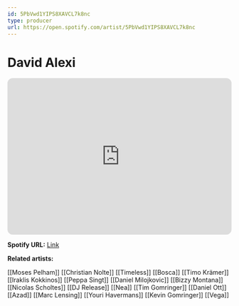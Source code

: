 ```yaml
---
id: 5PbVwd1YIPS8XAVCL7k8nc
type: producer
url: https://open.spotify.com/artist/5PbVwd1YIPS8XAVCL7k8nc
---
```

# David Alexi

<iframe style="border-radius:12px" src="https://open.spotify.com/embed/artist/5PbVwd1YIPS8XAVCL7k8nc" width="100%" height="352" frameBorder="0" allowfullscreen="" allow="autoplay; clipboard-write; encrypted-media; fullscreen; picture-in-picture" loading="lazy"></iframe>

**Spotify URL:** [Link](https://open.spotify.com/artist/5PbVwd1YIPS8XAVCL7k8nc)

**Related artists:**

[[Moses Pelham]]
[[Christian Nolte]]
[[Timeless]]
[[Bosca]]
[[Timo Krämer]]
[[Iraklis Kokkinos]]
[[Peppa Singt]]
[[Daniel Milojkovic]]
[[Bizzy Montana]]
[[Nicolas Scholtes]]
[[DJ Release]]
[[Nea]]
[[Tim Gomringer]]
[[Daniel Ott]]
[[Azad]]
[[Marc Lensing]]
[[Youri Havermans]]
[[Kevin Gomringer]]
[[Vega]]

